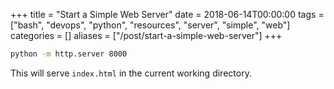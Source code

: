 +++
title = "Start a Simple Web Server"
date = 2018-06-14T00:00:00
tags = ["bash", "devops", "python", "resources", "server", "simple", "web"]
categories = []
aliases = ["/post/start-a-simple-web-server"]
+++


```bash
python -m http.server 8000
```

This will serve `index.html` in the current working directory.
